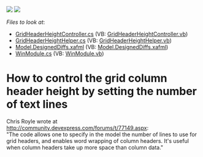 <!-- default badges list -->
[![](https://img.shields.io/badge/Open_in_DevExpress_Support_Center-FF7200?style=flat-square&logo=DevExpress&logoColor=white)](https://supportcenter.devexpress.com/ticket/details/E1490)
[![](https://img.shields.io/badge/📖_How_to_use_DevExpress_Examples-e9f6fc?style=flat-square)](https://docs.devexpress.com/GeneralInformation/403183)
<!-- default badges end -->
<!-- default file list -->
*Files to look at*:

* [GridHeaderHeightController.cs](./CS/GridColumnHeight.Module.Win/GridHeaderHeightController.cs) (VB: [GridHeaderHeightController.vb](./VB/GridColumnHeight.Module.Win/GridHeaderHeightController.vb))
* [GridHeaderHeightHelper.cs](./CS/GridColumnHeight.Module.Win/GridHeaderHeightHelper.cs) (VB: [GridHeaderHeightHelper.vb](./VB/GridColumnHeight.Module.Win/GridHeaderHeightHelper.vb))
* [Model.DesignedDiffs.xafml](./CS/GridColumnHeight.Module.Win/Model.DesignedDiffs.xafml) (VB: [Model.DesignedDiffs.xafml](./VB/GridColumnHeight.Module.Win/Model.DesignedDiffs.xafml))
* [WinModule.cs](./CS/GridColumnHeight.Module.Win/WinModule.cs) (VB: [WinModule.vb](./VB/GridColumnHeight.Module.Win/WinModule.vb))
<!-- default file list end -->
# How to control the grid column header height by setting the number of text lines


<p>Chris Royle wrote at <a href="http://community.devexpress.com/forums/t/77149.aspx">http://community.devexpress.com/forums/t/77149.aspx</a>:<br />
"The code allows one to specify in the model the number of lines to use for grid headers, and enables word wrapping of column headers. It's useful when column headers take up more space than column data."</p>

<br/>


